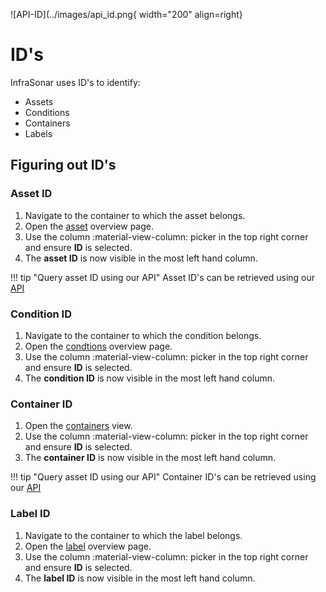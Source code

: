 ![API-ID](../images/api_id.png{ width="200" align=right}

# ID's

InfraSonar uses ID's to identify:

* Assets
* Conditions
* Containers
* Labels

## Figuring out ID's

### Asset ID

1. Navigate to the container to which the asset belongs.
2. Open the [asset](../documentation/application/assets.md) overview page.
3. Use the column :material-view-column: picker in the top right corner and ensure **ID** is selected.
4. The **asset ID** is now visible in the most left hand column.

!!! tip "Query asset ID using our API"
    Asset ID's can be retrieved using our [API](asset/query-id.md)

### Condition ID

1. Navigate to the container to which the condition belongs.
2. Open the [condtions](../documentation/application/conditions.md) overview page.
3. Use the column :material-view-column: picker in the top right corner and ensure **ID** is selected.
4. The **condition ID** is now visible in the most left hand column.

### Container ID

1. Open the [containers](../documentation/application/container.md) view.
2. Use the column :material-view-column: picker in the top right corner and ensure **ID** is selected.
3. The **container ID** is now visible in the most left hand column.

!!! tip "Query asset ID using our API"
    Container ID's can be retrieved using our [API](container/query-id.md)

### Label ID

1. Navigate to the container to which the label belongs.
2. Open the [label](../documentation/application/labels.md) overview page.
3. Use the column :material-view-column: picker in the top right corner and ensure **ID** is selected.
4. The **label ID** is now visible in the most left hand column.



